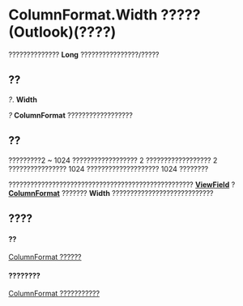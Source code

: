 
# ColumnFormat.Width ????? (Outlook)(????)

?????????????? **Long** ????????????????/?????


## ??

 _?_. **Width**

 _?_ **ColumnFormat** ??????????????????


## ??

?????????2 ~ 1024 ?????????????????? 2 ?????????????????? 2 ???????????????? 1024 ???????????????????? 1024 ????????

??????????????????????????????????????????????????? **[ViewField](997319f0-7ff3-a712-8484-2e442965e187.md)** ? **[ColumnFormat](acbbdd97-e695-d1e7-c7ba-24f75efbf22c.md)** ??????? **Width** ????????????????????????????


## ????


#### ??


[ColumnFormat ??????](acbbdd97-e695-d1e7-c7ba-24f75efbf22c.md)
#### ????????


[ColumnFormat ???????????](http://msdn.microsoft.com/library/7159f452-7a05-f3a3-53f8-0b3f5463d313%28Office.15%29.aspx)